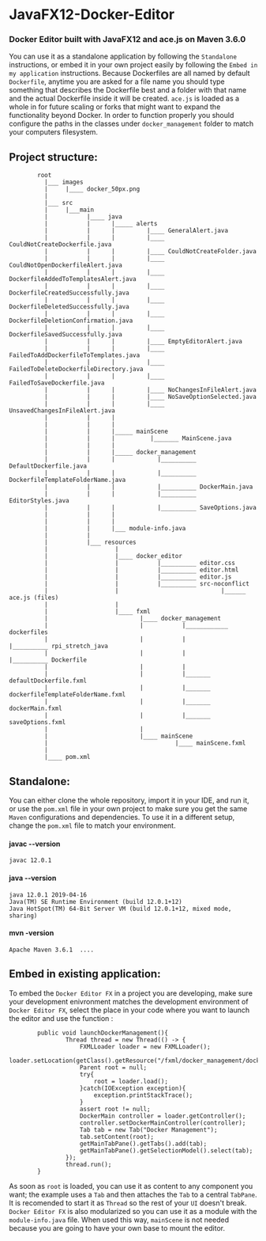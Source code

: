 # JavaFX12-Docker-Editor
### Docker Editor built with JavaFX12 and ace.js on Maven 3.6.0  

You can use it as a standalone application by following the ```Standalone``` instructions, or embed it in your own project easily by following the ```Embed in my application``` instructions. Because Dockerfiles are all named by default ```Dockerfile```, anytime you are asked for a file name you should type something that describes the Dockerfile best and a folder with that name and the actual Dockerfile inside it will be created. ```ace.js``` is loaded as a whole in for future scaling or forks that might want to expand the functionality beyond Docker. In order to function properly you should configure the paths in the classes under ```docker_management``` folder to match your computers filesystem. 

## Project structure:
            
            root
              |___ images
              |     |____ docker_50px.png
              |
              |___ src
              |     |___main
              |           |____ java
              |           |      |_____ alerts
              |           |      |         |____ GeneralAlert.java
              |           |      |         |____ CouldNotCreateDockerfile.java
              |           |      |         |____ CouldNotCreateFolder.java
              |           |      |         |____ CouldNotOpenDockerfileAlert.java
              |           |      |         |____ DockerfileAddedToTemplatesAlert.java
              |           |      |         |____ DockerfileCreatedSuccessfully.java
              |           |      |         |____ DockerfileDeletedSuccessfully.java
              |           |      |         |____ DockerfileDeletionConfirmation.java
              |           |      |         |____ DockerfileSavedSuccessfully.java
              |           |      |         |____ EmptyEditorAlert.java
              |           |      |         |____ FailedToAddDockerfileToTemplates.java
              |           |      |         |____ FailedToDeleteDockerfileDirectory.java
              |           |      |         |____ FailedToSaveDockerfile.java
              |           |      |         |____ NoChangesInFileAlert.java
              |           |      |         |____ NoSaveOptionSelected.java
              |           |      |         |____ UnsavedChangesInFileAlert.java
              |           |      |
              |           |      |
              |           |      |_____ mainScene
              |           |      |          |_______ MainScene.java
              |           |      |
              |           |      |_____ docker_management
              |           |      |            |__________ DefaultDockerfile.java
              |           |      |            |__________ DockerfileTemplateFolderName.java
              |           |      |            |__________ DockerMain.java
              |           |      |            |__________ EditorStyles.java
              |           |      |            |__________ SaveOptions.java
              |           |      |
              |           |      |
              |           |      |___ module-info.java
              |           |
              |           |___ resources
              |                   |
              |                   |____ docker_editor
              |                   |           |__________ editor.css
              |                   |           |__________ editor.html
              |                   |           |__________ editor.js
              |                   |           |__________ src-noconflict
              |                   |                             |______ ace.js (files)
              |                   |
              |                   |____ fxml
              |                          |____ docker_management
              |                          |           |____________ dockerfiles
              |                          |           |                 |__________ rpi_stretch_java
              |                          |           |                                     |__________ Dockerfile
              |                          |           |
              |                          |           |_______ defaultDockerfile.fxml
              |                          |           |_______ dockerfileTemplateFolderName.fxml
              |                          |           |_______ dockerMain.fxml
              |                          |           |_______ saveOptions.fxml
              |                          |
              |                          |____ mainScene
              |                                    |____ mainScene.fxml
              |                   
              |____ pom.xml




## Standalone:

You can either clone the whole repository, import it in your IDE, and run it, or use the ```pom.xml``` file in your own project to make sure you get the same ```Maven``` configurations and dependencies. To use it in a different setup, change the ```pom.xml``` file to match your environment.

#### javac --version
```javac 12.0.1```

#### java --version
```
java 12.0.1 2019-04-16
Java(TM) SE Runtime Environment (build 12.0.1+12)
Java HotSpot(TM) 64-Bit Server VM (build 12.0.1+12, mixed mode, sharing)
```

#### mvn -version
```Apache Maven 3.6.1  ....```
          
## Embed in existing application:

To embed the ```Docker Editor FX``` in a project you are developing, make sure your development enivronment matches the development environment of ```Docker Editor FX```, select the place in your code where you want to launch the editor and use the function :

            public void launchDockerManagement(){
                    Thread thread = new Thread(() -> {
                        FXMLLoader loader = new FXMLLoader();
                        loader.setLocation(getClass().getResource("/fxml/docker_management/dockerMain.fxml"));
                        Parent root = null;
                        try{
                            root = loader.load();
                        }catch(IOException exception){
                            exception.printStackTrace();
                        }
                        assert root != null;
                        DockerMain controller = loader.getController();
                        controller.setDockerMainController(controller);
                        Tab tab = new Tab("Docker Management");
                        tab.setContent(root);
                        getMainTabPane().getTabs().add(tab);
                        getMainTabPane().getSelectionModel().select(tab);
                    });
                    thread.run();
            }

As soon as ```root``` is loaded, you can use  it as content to any component you want; the example uses a ```Tab``` and then attaches the ```Tab``` to a central ```TabPane```. It is recomended to start it as ```Thread``` so the rest of your ```UI``` doesn't break. ```Docker Editor FX``` is also modularized so you can use it as a module with the ```module-info.java``` file. When used this way, ```mainScene``` is not needed because you are going to have your own base to mount the editor.
